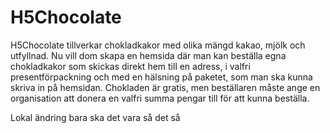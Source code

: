 # H5Chocolate

H5Chocolate tillverkar chokladkakor med olika mängd kakao, mjölk och utfyllnad.
Nu vill dom skapa en hemsida där man kan beställa egna chokladkakor som skickas direkt hem till en adress, i valfri presentförpackning och med en hälsning på paketet, som man ska kunna skriva in på hemsidan. Chokladen är gratis, men beställaren måste ange en organisation att donera en valfri summa pengar till för att kunna beställa. 


Lokal ändring bara ska det vara så det så

